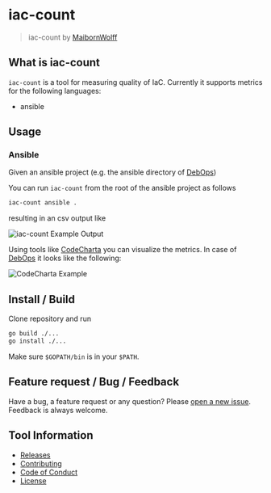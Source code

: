 # iac-count

> iac-count by [MaibornWolff](https://www.maibornwolff.de)

## What is iac-count

`iac-count` is a tool for measuring quality of IaC. Currently it supports metrics for the following languages:

- ansible

## Usage

### Ansible

Given an ansible project (e.g. the ansible directory of [DebOps](https://github.com/debops/debops/))

You can run `iac-count` from the root of the ansible project as follows

```bash
iac-count ansible .
```

resulting in an csv output like

![iac-count Example Output](docs/images/ansible_example_csv.png "iac-count Example Output")

Using tools like [CodeCharta](https://github.com/MaibornWolff/codecharta) you can visualize the metrics. In case of [DebOps](https://github.com/debops/debops/) it looks like the following:

![CodeCharta Example](docs/images/ansible_example_codecharta.png "CodeCharta Example")

## Install / Build

Clone repository and run

```bash
go build ./...
go install ./...
```

Make sure `$GOPATH/bin` is in your `$PATH`.

## Feature request / Bug / Feedback

Have a bug, a feature request or any question? Please [open a new issue](https://github.com/MaibornWolff/iac-count/issues/new). Feedback is always welcome.

## Tool Information

- [Releases](https://github.com/MaibornWolff/iac-count/releases)
- [Contributing](CONTRIBUTING.md)
- [Code of Conduct](CODE_OF_CONDUCT.md)
- [License](LICENSE.md)